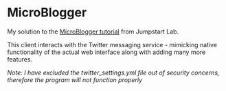 # MicroBlogger
My solution to the [MicroBlogger tutorial](http://tutorials.jumpstartlab.com/projects/microblogger.html) from Jumpstart Lab.

This client interacts with the Twitter messaging service - mimicking native functionality of the actual web interface along with adding many more features.

_Note: I have excluded the twitter_settings.yml file out of security concerns, therefore the program will not function properly_
